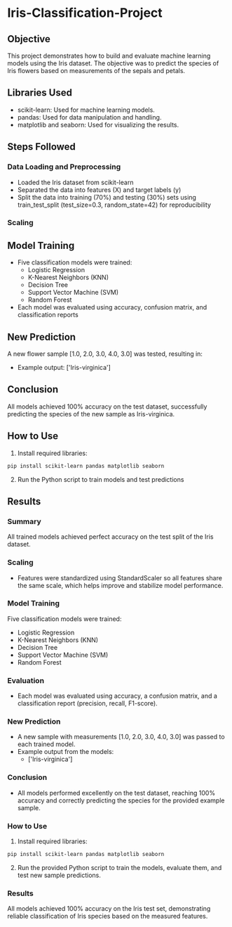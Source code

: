# Iris-Classification-Project

## Objective

This project demonstrates how to build and evaluate machine learning models using the Iris dataset. The objective was to predict the species of Iris flowers based on measurements of the sepals and petals.

## Libraries Used

- scikit-learn: Used for machine learning models.
- pandas: Used for data manipulation and handling.
- matplotlib and seaborn: Used for visualizing the results.

## Steps Followed

### Data Loading and Preprocessing

- Loaded the Iris dataset from scikit-learn
- Separated the data into features (X) and target labels (y)
- Split the data into training (70%) and testing (30%) sets using train_test_split (test_size=0.3, random_state=42) for reproducibility

### Scaling

## Model Training

- Five classification models were trained:
  - Logistic Regression
  - K-Nearest Neighbors (KNN)
  - Decision Tree
  - Support Vector Machine (SVM)
  - Random Forest
- Each model was evaluated using accuracy, confusion matrix, and classification reports

## New Prediction

A new flower sample [1.0, 2.0, 3.0, 4.0, 3.0] was tested, resulting in:

- Example output: ['Iris-virginica']

## Conclusion

All models achieved 100% accuracy on the test dataset, successfully predicting the species of the new sample as Iris-virginica.

## How to Use

1. Install required libraries:

```bash
pip install scikit-learn pandas matplotlib seaborn
```

2. Run the Python script to train models and test predictions

## Results

### Summary

All trained models achieved perfect accuracy on the test split of the Iris dataset.

### Scaling

- Features were standardized using StandardScaler so all features share the same scale, which helps improve and stabilize model performance.

### Model Training

Five classification models were trained:

- Logistic Regression
- K-Nearest Neighbors (KNN)
- Decision Tree
- Support Vector Machine (SVM)
- Random Forest

### Evaluation

- Each model was evaluated using accuracy, a confusion matrix, and a classification report (precision, recall, F1-score).

### New Prediction

- A new sample with measurements [1.0, 2.0, 3.0, 4.0, 3.0] was passed to each trained model.
- Example output from the models:
  - ['Iris-virginica']

### Conclusion

- All models performed excellently on the test dataset, reaching 100% accuracy and correctly predicting the species for the provided example sample.

### How to Use

1. Install required libraries:

```bash
pip install scikit-learn pandas matplotlib seaborn
```

2. Run the provided Python script to train the models, evaluate them, and test new sample predictions.

### Results

All models achieved 100% accuracy on the Iris test set, demonstrating reliable classification of Iris species based on the measured features.
